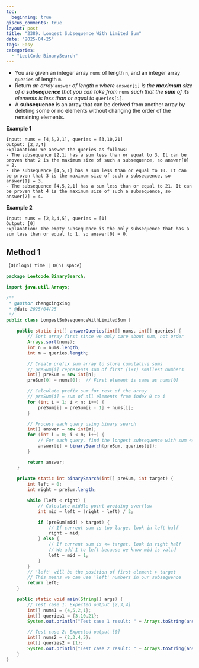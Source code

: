 ```yaml
---
toc:
  beginning: true
giscus_comments: true
layout: post
title: "2389. Longest Subsequence With Limited Sum"
date: "2025-04-25"
tags: Easy
categories:
  - "LeetCode BinarySearch"
---
```



- You are given an integer array `nums` of length `n`, and an integer array `queries` of length `m`.
- Return *an array* `answer` *of length* `m` *where* `answer[i]` *is the **maximum** size of a **subsequence** that you can take from* `nums` *such that the **sum** of its elements is less than or equal to* `queries[i]`.
- A **subsequence** is an array that can be derived from another array by deleting some or no elements without changing the order of the remaining elements.

**Example 1**

```
Input: nums = [4,5,2,1], queries = [3,10,21]
Output: [2,3,4]
Explanation: We answer the queries as follows:
- The subsequence [2,1] has a sum less than or equal to 3. It can be proven that 2 is the maximum size of such a subsequence, so answer[0] = 2.
- The subsequence [4,5,1] has a sum less than or equal to 10. It can be proven that 3 is the maximum size of such a subsequence, so answer[1] = 3.
- The subsequence [4,5,2,1] has a sum less than or equal to 21. It can be proven that 4 is the maximum size of such a subsequence, so answer[2] = 4.
```

**Example 2**

```
Input: nums = [2,3,4,5], queries = [1]
Output: [0]
Explanation: The empty subsequence is the only subsequence that has a sum less than or equal to 1, so answer[0] = 0.
```

## Method 1

```tex
【O(nlogn) time | O(n) space】
```

```java
package Leetcode.BinarySearch;

import java.util.Arrays;

/**
 * @author zhengxingxing
 * @date 2025/04/25
 */
public class LongestSubsequenceWithLimitedSum {
    
    public static int[] answerQueries(int[] nums, int[] queries) {
        // Sort array first since we only care about sum, not order
        Arrays.sort(nums);
        int n = nums.length;
        int m = queries.length;

        // Create prefix sum array to store cumulative sums
        // preSum[i] represents sum of first (i+1) smallest numbers
        int[] preSum = new int[n];
        preSum[0] = nums[0];  // First element is same as nums[0]

        // Calculate prefix sum for rest of the array
        // preSum[i] = sum of all elements from index 0 to i
        for (int i = 1; i < n; i++) {
            preSum[i] = preSum[i - 1] + nums[i];
        }

        // Process each query using binary search
        int[] answer = new int[m];
        for (int i = 0; i < m; i++) {
            // For each query, find the longest subsequence with sum <= query value
            answer[i] = binarySearch(preSum, queries[i]);
        }

        return answer;
    }
    
    private static int binarySearch(int[] preSum, int target) {
        int left = 0;
        int right = preSum.length;

        while (left < right) {
            // Calculate middle point avoiding overflow
            int mid = left + (right - left) / 2;

            if (preSum[mid] > target) {
                // If current sum is too large, look in left half
                right = mid;
            } else {
                // If current sum is <= target, look in right half
                // We add 1 to left because we know mid is valid
                left = mid + 1;
            }
        }
        // 'left' will be the position of first element > target
        // This means we can use 'left' numbers in our subsequence
        return left;
    }

    public static void main(String[] args) {
        // Test case 1: Expected output [2,3,4]
        int[] nums1 = {4,5,2,1};
        int[] queries1 = {3,10,21};
        System.out.println("Test case 1 result: " + Arrays.toString(answerQueries(nums1, queries1)));

        // Test case 2: Expected output [0]
        int[] nums2 = {2,3,4,5};
        int[] queries2 = {1};
        System.out.println("Test case 2 result: " + Arrays.toString(answerQueries(nums2, queries2)));
    }
}

```





